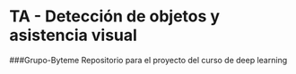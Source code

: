 # TA - Detección de objetos y asistencia visual  
###Grupo-Byteme
Repositorio para el proyecto del curso de deep learning
